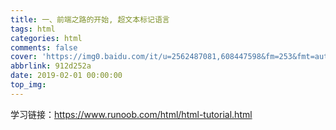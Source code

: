 ```yaml
---
title: 一、前端之路的开始, 超文本标记语言
tags: html
categories: html
comments: false
cover: 'https://img0.baidu.com/it/u=2562487081,608447598&fm=253&fmt=auto&app=138&f=JPEG?w=500&h=281'
abbrlink: 912d252a
date: 2019-02-01 00:00:00
top_img:
---
```


学习链接：https://www.runoob.com/html/html-tutorial.html